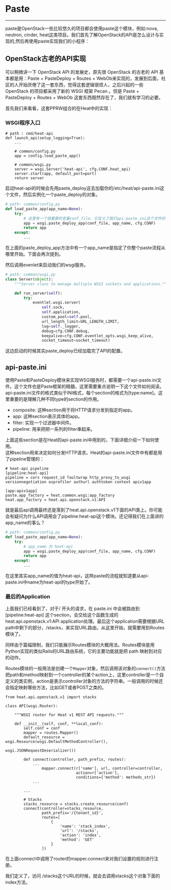# Paste

---

paste是OpenStack一些比较悠久的项目都会使用paste这个模块，例如:nova, neutron, cinder, heat这类项目。我们首先了解OpenStack的API是怎么设计与实现的,然后再使用paste实现我们的小程序：

## OpenStack古老的API实现

可以稍微讲一下 OpenStack API 的发展史，原先很 OpenStack 的古老的 API 基本都是用：Paste + PasteDeploy + Routes + WebOb来实现的，发展到后面，社区的人开始厌倦了这一套东西，觉得这套逻辑很烦人，之后兴起的一些 OpenStack 的项目都采用了新的 WSGI 框架 Pecan 。但是 Paste + PasteDeploy + Routes + WebOb 这套东西既然存在了，我们就有学习的必要。

首先我们来看看，这套PPRW组合的在Heat中的实现：

### WSGI程序入口

```
# path : cmd/heat-api
def launch_api(setup_logging=True):
    ...

    # common/config.py
    app = config.load_paste_app()

    # common/wsgi.py
    server = wsgi.Server('heat-api', cfg.CONF.heat_api)    
    server.start(app, default_port=port)
    return server
```

启动heat-api的时候会先用paste\_deploy这去加载你的/etc/heat/api-paste.ini这个文件，然后实例化一个paste\_deploy的对象。

```python
# path: common/config.py
def load_paste_app(app_name=None):
    try:
        # 这里有一个很重要的变量conf_file，它定义了我们api-paste.ini这个文件的位置
        app = wsgi.paste_deploy_app(conf_file, app_name, cfg.CONF)
        return app
    except:
        ...
```

在上面的paste\_deploy\_app方法中有一个app\_name是指定了你整个paste流程从哪里开始。下面会再次提到。

然后调用evenlet来启动我们的wsgi服务。

```python
# path: common/wsgi.py
class Server(object):
    """Server class to manage multiple WSGI sockets and applications."""

    def run_server(self):
        try:
            eventlet.wsgi.server(
                self.sock,
                self.application,
                custom_pool=self.pool,
                url_length_limit=URL_LENGTH_LIMIT,
                log=self._logger,
                debug=cfg.CONF.debug,
                keepalive=cfg.CONF.eventlet_opts.wsgi_keep_alive,
                socket_timeout=socket_timeout)
```

这边启动的时候其实paste\_deploy已经加载完了API的配置。

## api-paste.ini

使用Paste和PasteDeploy模块来实现WSGI服务时，都需要一个api-paste.ini文件。这个文件也是Paste框架的精髓，这里需要重点说明一下这个文件如何阅读。  
api-paste.ini文件的格式类似于INI格式，每个section的格式为\[type:name\]。这里重要的是理解几种不同type的section的作用。

* composite: 这种section用于将HTTP请求分发到指定的app。
* app: 这种section表示具体的app。
* filter: 实现一个过滤器中间件。
* pipeline: 用来把把一系列的filter串起来。

上面这些section是在Heat的api-paste.ini中用到的，下面详细介绍一下如何使用。  
这种section用来决定如何分发HTTP请求。Heat的api-paste.ini文件中有都是用了pipeline管理的：

```
# heat-api pipeline
[pipeline:heat-api]
pipeline = cors request_id faultwrap http_proxy_to_wsgi versionnegotiation osprofiler authurl authtoken context apiv1app

[app:apiv1app]
paste.app_factory = heat.common.wsgi:app_factory
heat.app_factory = heat.api.openstack.v1:API
```

就是最后api调用最终还是落到了heat.api.openstack.v1下面的API类上。你可能会有疑问为什么API调用会了pipeline:heat-api这个模块。还记得我们在上面讲的app\_name的事么？

```python
# path: common/config.py
def load_paste_app(app_name=None):
    try:
        # app_name 为 heat-api
        app = wsgi.paste_deploy_app(conf_file, app_name, cfg.CONF)
        return app
    except:
        ...
```

在这里其实app\_name的值为heat-api，这样paste的流程就知道要从api-paste.ini中name为heat-api的type开始了。

### 最后的Application

上面我们已经看到了，对于/ 开头的请求，在 paste.ini 中会被路由到 \[pipeline:heat-api\] 这个section，会交给这个函数生成的heat.api.openstack.v1:API application处理。最后这个application需要根据URL path中剩下的部分，/stacks，来实现URL路由。从这里开始，就需要用到Routes模块了。

同样由于篇幅限制，我们只能展示Routes模块的大概用法。Routes模块是用Python实现的类似Rails的URL路由系统，它的主要功能就是把 path 映射到对应的动作。

Routes模块的一般用法是创建一个`Mapper`对象，然后调用该对象的`connect()`方法把path和method映射到一个controller的某个action上，这里controller是一个自定义的类实例，action是表示controller对象的方法的字符串。一般调用的时候还会指定映射哪些方法，比如GET或者POST之类的。

```
from heat.api.openstack.v1 import stacks

class API(wsgi.Router):

    """WSGI router for Heat v1 REST API requests."""

    def __init__(self, conf, **local_conf):
        self.conf = conf
        mapper = routes.Mapper()
        default_resource = wsgi.Resource(wsgi.DefaultMethodController(),
                                         wsgi.JSONRequestDeserializer())

        def connect(controller, path_prefix, routes):
            ...
                mapper.connect(r['name'], url, controller=controller,
                               action=r['action'],
                               conditions={'method': methods_str})
            ...

        ...

        # Stacks
        stacks_resource = stacks.create_resource(conf)
        connect(controller=stacks_resource,
                path_prefix='/{tenant_id}',
                routes=[
                    {
                        'name': 'stack_index',
                        'url': '/stacks',
                        'action': 'index',
                        'method': 'GET'
                    }
                ])
```

在上面connect中调用了router的mapper.connect来对我们设置的规则进行注册。

我们定义了，访问 /stacks这个URL的时候，就会去调用stacks这个对象下面的index方法。



